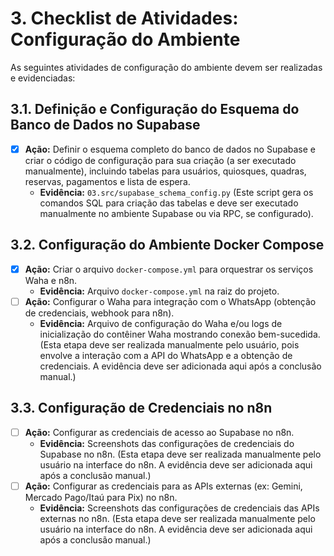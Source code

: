 # 3. Checklist de Atividades: Configuração do Ambiente

As seguintes atividades de configuração do ambiente devem ser realizadas e evidenciadas:

## 3.1. Definição e Configuração do Esquema do Banco de Dados no Supabase
- [x] **Ação:** Definir o esquema completo do banco de dados no Supabase e criar o código de configuração para sua criação (a ser executado manualmente), incluindo tabelas para usuários, quiosques, quadras, reservas, pagamentos e lista de espera.
  - **Evidência:** `03.src/supabase_schema_config.py` (Este script gera os comandos SQL para criação das tabelas e deve ser executado manualmente no ambiente Supabase ou via RPC, se configurado).

## 3.2. Configuração do Ambiente Docker Compose
- [x] **Ação:** Criar o arquivo `docker-compose.yml` para orquestrar os serviços Waha e n8n.
  - **Evidência:** Arquivo `docker-compose.yml` na raiz do projeto.
- [ ] **Ação:** Configurar o Waha para integração com o WhatsApp (obtenção de credenciais, webhook para n8n).
  - **Evidência:** Arquivo de configuração do Waha e/ou logs de inicialização do contêiner Waha mostrando conexão bem-sucedida. (Esta etapa deve ser realizada manualmente pelo usuário, pois envolve a interação com a API do WhatsApp e a obtenção de credenciais. A evidência deve ser adicionada aqui após a conclusão manual.)

## 3.3. Configuração de Credenciais no n8n
- [ ] **Ação:** Configurar as credenciais de acesso ao Supabase no n8n.
  - **Evidência:** Screenshots das configurações de credenciais do Supabase no n8n. (Esta etapa deve ser realizada manualmente pelo usuário na interface do n8n. A evidência deve ser adicionada aqui após a conclusão manual.)
- [ ] **Ação:** Configurar as credenciais para as APIs externas (ex: Gemini, Mercado Pago/Itaú para Pix) no n8n.
  - **Evidência:** Screenshots das configurações de credenciais das APIs externas no n8n. (Esta etapa deve ser realizada manualmente pelo usuário na interface do n8n. A evidência deve ser adicionada aqui após a conclusão manual.)
